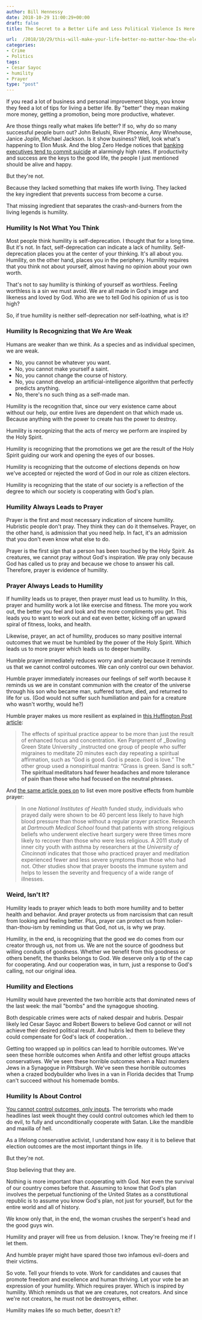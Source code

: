 ```yaml
---
author: Bill Hennessy
date: 2018-10-29 11:00:29+00:00
draft: false
title: The Secret to a Better Life and Less Political Violence Is Here

url:  /2018/10/29/this-will-make-your-life-better-no-matter-how-the-elections-turn-out/
categories:
- Crime
- Politics
tags:
- Cesar Sayoc
- humility
- Prayer
type: "post"
---
```





If you read a lot of business and personal improvement blogs, you know they feed a lot of tips for living a better life. By "better" they mean making more money, getting a promotion, being more productive, whatever.







Are those things really what makes life better? If so, why do so many successful people burn out? John Belushi, River Phoenix, Amy Winehouse, Janice Joplin, Michael Jackson. Is it show business? Well, look what's happening to Elon Musk. And the blog Zero Hedge notices that [banking executives tend to commit suicide](https://www.zerohedge.com/news/2016-06-12/why-are-so-many-bankers-committing-suicide) at alarmingly high rates. If productivity and success are the keys to the good life, the people I just mentioned should be alive and happy.   








But they're not.







Because they lacked something that makes life worth living. They lacked the key ingredient that prevents success from become a curse.







That missing ingredient that separates the crash-and-burners from the living legends is humility.







### Humility Is Not What You Think







Most people think humility is self-deprecation. I thought that for a long time. But it's not. In fact, self-deprecation can indicate a lack of humility. Self-deprecation places you at the center of your thinking. It's all about you. Humility, on the other hand, places you in the periphery. Humility requires that you think not about yourself, almost having no opinion about your own worth.







That's not to say humility is thinking of yourself as worthless. Feeling worthless is a sin we must avoid. We are all made in God's image and likeness and loved by God. Who are we to tell God his opinion of us is too high?







So, if true humility is neither self-deprecation nor self-loathing, what is it?







### Humility Is Recognizing that We Are Weak







Humans are weaker than we think. As a species and as individual specimen, we are weak.





  * No, you cannot be whatever you want.  
  * No, you cannot make yourself a saint.  
  * No, you cannot change the course of history.   
  * No, you cannot develop an artificial-intelligence algorithm that perfectly predicts anything.  
  * No, there's no such thing as a self-made man. 





Humility is the recognition that, since our very existence came about without our help, our entire lives are dependent on that which made us. Because anything with the power to create has the power to destroy.







Humility is recognizing that the acts of mercy we perform are inspired by the Holy Spirit.







Humility is recognizing that the promotions we get are the result of the Holy Spirit guiding our work and opening the eyes of our bosses.







Humility is recognizing that the outcome of elections depends on how we've accepted or rejected the word of God in our role as citizen electors.







Humility is recognizing that the state of our society is a reflection of the degree to which our society is cooperating with God's plan.







### Humility Always Leads to Prayer







Prayer is the first and most necessary indication of sincere humility. Hubristic people don't pray. They think they can do it themselves. Prayer, on the other hand, is admission that you need help. In fact, it's an admission that you don't even know what else to do.







Prayer is the first sign that a person has been touched by the Holy Spirit. As creatures, we cannot pray without God's inspiration. We pray only because God has called us to pray and because we chose to answer his call. Therefore, prayer is evidence of humility.







### Prayer Always Leads to Humility







If humility leads us to prayer, then prayer must lead us to humility. In this, prayer and humility work a lot like exercise and fitness. The more you work out, the better you feel and look and the more compliments you get. This leads you to want to work out and eat even better, kicking off an upward spiral of fitness, looks, and health.







Likewise, prayer, an act of humility, produces so many positive internal outcomes that we must be humbled by the power of the Holy Spirit. Which leads us to more prayer which leads us to deeper humility.







Humble prayer immediately reduces worry and anxiety because it reminds us that we cannot control outcomes. We can only control our own behavior.







Humble prayer immediately increases our feelings of self worth because it reminds us we are in constant communion with the creator of the universe through his son who became man, suffered torture, died, and returned to life for us. (God would not suffer such humiliation and pain for a creature who wasn't worthy, would he?)







Humble prayer makes us more resilient as explained in [this Huffington Post article](https://www.huffingtonpost.com/richard-schiffman/why-people-who-pray-are-heathier_b_1197313.html):







> The effects of spiritual practice appear to be more than just the result of enhanced focus and concentration. Ken Pargement of _Bowling Green State University _instructed one group of people who suffer migraines to meditate 20 minutes each day repeating a spiritual affirmation, such as “God is good. God is peace. God is love.” The other group used a nonspiritual mantra: “Grass is green. Sand is soft.” **The spiritual meditators had fewer headaches and more tolerance of pain than those who had focused on the neutral phrases.**
> 
> 







And [the same article goes on](https://www.huffingtonpost.com/richard-schiffman/why-people-who-pray-are-heathier_b_1197313.html) to list even more positive effects from humble prayer:







> In one _National Institutes of Health_ funded study, individuals who prayed daily were shown to be 40 percent less likely to have high blood pressure than those without a regular prayer practice. Research at _Dartmouth Medical School_ found that patients with strong religious beliefs who underwent elective heart surgery were three times more likely to recover than those who were less religious. A 2011 study of inner city youth with asthma by researchers at the _University of Cincinnati_ indicates that those who practiced prayer and meditation experienced fewer and less severe symptoms than those who had not. Other studies show that prayer boosts the immune system and helps to lessen the severity and frequency of a wide range of illnesses.
> 
> 







### Weird, Isn't It?







Humility leads to prayer which leads to both more humility and to better health and behavior. And prayer protects us from narcissism that can result from looking and feeling better. Plus, prayer can protect us from holier-than-thou-ism by reminding us that God, not us, is why we pray.







Humility, in the end, is recognizing that the good we do comes from our creator through us, not from us. We are not the source of goodness but willing conduits of goodness. Whether we benefit from this goodness or others benefit, the thanks belongs to God. We deserve only a tip of the cap for cooperating. And our cooperation was, in turn, just a response to God's calling, not our original idea.  








### Humility and Elections







Humility would have prevented the two horrible acts that dominated news of the last week: the mail "bombs" and the synagogue shooting.







Both despicable crimes were acts of naked despair and hubris. Despair likely led Cesar Sayoc and Robert Bowers to believe God cannot or will not achieve their desired political result. And hubris led them to believe they could compensate for God's lack of cooperation. .







Getting too wrapped up in politics can lead to horrible outcomes. We've seen these horrible outcomes when Antifa and other leftist groups attacks conservatives. We've seen these horrible outcomes when a Nazi murders Jews in a Synagogue in Pittsburgh. We've seen these horrible outcomes when a crazed bodybuilder who lives in a van in Florida decides that Trump can't succeed without his homemade bombs.







### Humility Is About Control







[You cannot control outcomes, only inputs](https://www.hennessysview.com/2015/06/30/you-are-in-control/). The terrorists who made headlines last week thought they could control outcomes which led them to do evil, to fully and unconditionally cooperate with Satan. Like the mandible and maxilla of hell.







As a lifelong conservative activist, I understand how easy it is to believe that election outcomes are the most important things in life.







But they're not. 







Stop believing that they are. 







Nothing is more important than cooperating with God. Not even the survival of our country comes before that. Assuming to know that God's plan involves the perpetual functioning of the United States as a constitutional republic is to assume you know God's plan, not just for yourself, but for the entire world and all of history. 







We know only that, in the end, the woman crushes the serpent's head and the good guys win.







Humility and prayer will free us from delusion. I know. They're freeing me if I let them.







And humble prayer might have spared those two infamous evil-doers and their victims.







So vote. Tell your friends to vote. Work for candidates and causes that promote freedom and excellence and human thriving. Let your vote be an expression of your humility. Which requires prayer. Which is inspired by humility. Which reminds us that we are creatures, not creators. And since we're not creators, he must not be destroyers, either.







Humility makes life so much better, doesn't it?



